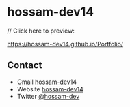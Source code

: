 # hossam-dev14
// Click here to preview: 

https://hossam-dev14.github.io/Portfolio/



## Contact

- Gmail [hossam-dev14](mailto:hossamdev14@gmail.com)
- Website [hossam-dev14](https://hossam-dev14.github.io/)
- Twitter [@hossam-dev](https://twitter.com/hossam-dev)

